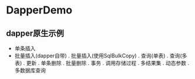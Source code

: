 # DapperDemo
## dapper原生示例
- 单条插入
- 批量插入(dapper自带)
. 批量插入(使用SqlBulkCopy)
. 查询(单表)
. 查询(多表)
. 更新
. 单条删除
. 批量删除
. 事务
. 调用存储过程
. 多结果集
. 动态参数
. 多数据库查询
